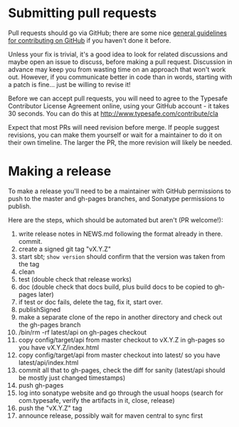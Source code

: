 # Submitting pull requests

Pull requests should go via GitHub; there are some nice
[general guidelines for contributing on GitHub](https://guides.github.com/activities/contributing-to-open-source/)
if you haven't done it before.

Unless your fix is trivial, it's a good idea to look for related
discussions and maybe open an issue to discuss, before making a
pull request. Discussion in advance may keep you from wasting time
on an approach that won't work out. However, if you communicate
better in code than in words, starting with a patch is
fine... just be willing to revise it!

Before we can accept pull requests, you will need to agree to the
Typesafe Contributor License Agreement online, using your GitHub
account - it takes 30 seconds.  You can do this at
http://www.typesafe.com/contribute/cla

Expect that most PRs will need revision before merge. If people
suggest revisions, you can make them yourself or wait for a
maintainer to do it on their own timeline. The larger the PR, the
more revision will likely be needed.

# Making a release

To make a release you'll need to be a maintainer with GitHub
permissions to push to the master and gh-pages branches, and
Sonatype permissions to publish.

Here are the steps, which should be automated but aren't (PR
welcome!):

  1. write release notes in NEWS.md following the format
     already in there. commit.
  2. create a signed git tag "vX.Y.Z"
  3. start sbt; `show version` should confirm that the version was
     taken from the tag
  4. clean
  5. test (double check that release works)
  6. doc (double check that docs build, plus build docs
     to be copied to gh-pages later)
  7. if test or doc fails, delete the tag, fix it, start over.
  8. publishSigned
  9. make a separate clone of the repo in another directory and
      check out the gh-pages branch
  10. /bin/rm -rf latest/api on gh-pages checkout
  11. copy config/target/api from master checkout to vX.Y.Z in
      gh-pages so you have vX.Y.Z/index.html
  12. copy config/target/api from master checkout into latest/
      so you have latest/api/index.html
  13. commit all that to gh-pages, check the diff for sanity
      (latest/api should be mostly just changed timestamps)
  14. push gh-pages
  15. log into sonatype website and go through the usual hoops
      (search for com.typesafe, verify the artifacts in it, close,
      release)
  16. push the "vX.Y.Z" tag
  17. announce release, possibly wait for maven central to sync
      first